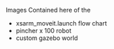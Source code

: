 Images Contained here of the 
* xsarm_moveit.launch flow chart
* pincher x 100 robot
* custom gazebo world
